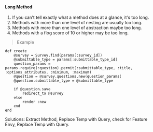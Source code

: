 #### Long Method

1. If you can't tell exactly what a method does at a glance, it's too long.
2. Methods with more than one level of nesting are usually too long.
3. Methods with more than one level of abstraction maybe too long.
4. Methods with a flog score of 10 or higher may be too long.

> Example

    def create
        @survey = Survey.find(params[:survey_id])
        @submittable_type = params[:submittable_type_id]
        question_params = params.require(:question).permit(:submittable_type, :title, :options_attributes, :minimum, :maximum)
        @question = @survey.questions.new(question_params)
        @question.submittable_type = @submittable_type

        if @question.save
            redirect_to @survey
        else
            render :new
        end
    end

Solutions: Extract Method, Replace Temp with Query, check for Feature Envy, Replace Temp with Query.
